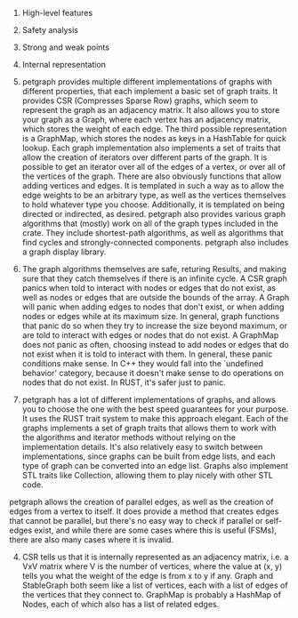 1. High-level features
2. Safety analysis
3. Strong and weak points
4. Internal representation

1. petgraph provides multiple different implementations of graphs with different properties, that each implement a basic set of graph traits. It provides CSR (Compresses Sparse Row) graphs, which seem to represent the graph as an adjacency matrix. It also allows you to store your graph as a Graph, where each vertex has an adjacency matrix, which stores the weight of each edge. The third possible representation is a GraphMap, which stores the nodes as keys in a HashTable for quick lookup.
Each graph implementation also implements a set of traits that allow the creation of iterators over different parts of the graph. It is possible to get an iterator over all of the edges of a vertex, or over all of the vertices of the graph. There are also obviously functions that allow adding vertices and edges. It is templated in such a way as to allow the edge weights to be an arbitrary type, as well as the vertices themselves to hold whatever type you choose. Additionally, it is templated on being directed or indirected, as desired.
petgraph also provides various graph algorithms that (mostly) work on all of the graph types included in the crate. They include shortest-path algorithms, as well as algorithms that find cycles and strongly-connected components.
petgraph also includes a graph display library.

2. The graph algorithms themselves are safe, returing Results, and making sure that they catch themselves if there is an infinite cycle.
A CSR graph panics when told to interact with nodes or edges that do not exist, as well as nodes or edges that are outside the bounds of the array.
A Graph will panic when adding edges to nodes that don't exist, or when adding nodes or edges while at its maximum size. In general, graph functions that panic do so when they try to increase the size beyond maximum, or are told to interact with edges or nodes that do not exist.
A GraphMap does not panic as often, choosing instead to add nodes or edges that do not exist when it is told to interact with them.
In general, these panic conditions make sense. In C++ they would fall into the `undefined behavior' category, because it doesn't make sense to do operations on nodes that do not exist. In RUST, it's safer just to panic.

3. petgraph has a lot of different implementations of graphs, and allows you to choose the one with the best speed guarantees for your purpose. It uses the RUST trait system to make this approach elegant. Each of the graphs implements a set of graph traits that allows them to work with the algorithms and iterator methods without relying on the implementation details. It's also relatively easy to switch between implementations, since graphs can be built from edge lists, and each type of graph can be converted into an edge list.
Graphs also implement STL traits like Collection, allowing them to play nicely with other STL code.

petgraph allows the creation of parallel edges, as well as the creation of edges from a vertex to itself. It does provide a method that creates edges that cannot be parallel, but there's no easy way to check if parallel or self-edges exist, and while there are some cases where this is useful (FSMs), there are also many cases where it is invalid.

4. CSR tells us that it is internally represented as an adjacency matrix, i.e. a VxV matrix where V is the number of vertices, where the value at (x, y) tells you what the weight of the edge is from x to y if any.
Graph and StableGraph both seem like a list of vertices, each with a list of edges of the vertices that they connect to.
GraphMap is probably a HashMap of Nodes, each of which also has a list of related edges.